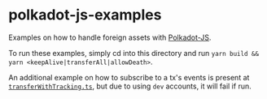 # polkadot-js-examples

Examples on how to handle foreign assets with [Polkadot-JS](https://polkadot.js.org/docs/).

To run these examples, simply cd into this directory and run `yarn build && yarn <keepAlive|transferAll|allowDeath>`.

An additional example on how to subscribe to a tx's events is present at [`transferWithTracking.ts`](./src/transferWithTracking.ts), but due to using `dev` accounts, it will fail if run.
